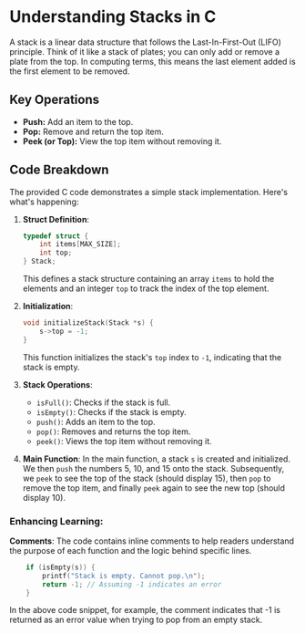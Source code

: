 # Understanding Stacks in C

A stack is a linear data structure that follows the Last-In-First-Out (LIFO) principle. Think of it like a stack of plates; you can only add or remove a plate from the top. In computing terms, this means the last element added is the first element to be removed.

## Key Operations

- **Push:** Add an item to the top.
- **Pop:** Remove and return the top item.
- **Peek (or Top):** View the top item without removing it.

## Code Breakdown

The provided C code demonstrates a simple stack implementation. Here's what's happening:

1. **Struct Definition**:
    ```c
    typedef struct {
        int items[MAX_SIZE];
        int top;
    } Stack;
    ```
    This defines a stack structure containing an array `items` to hold the elements and an integer `top` to track the index of the top element.

2. **Initialization**:
    ```c
    void initializeStack(Stack *s) {
        s->top = -1;
    }
    ```
    This function initializes the stack's `top` index to `-1`, indicating that the stack is empty.

3. **Stack Operations**:
    - `isFull()`: Checks if the stack is full.
    - `isEmpty()`: Checks if the stack is empty.
    - `push()`: Adds an item to the top.
    - `pop()`: Removes and returns the top item.
    - `peek()`: Views the top item without removing it.

4. **Main Function**:
    In the main function, a stack `s` is created and initialized. We then `push` the numbers 5, 10, and 15 onto the stack. Subsequently, we `peek` to see the top of the stack (should display 15), then `pop` to remove the top item, and finally `peek` again to see the new top (should display 10).

### Enhancing Learning:

**Comments**: The code contains inline comments to help readers understand the purpose of each function and the logic behind specific lines.

```c
    if (isEmpty(s)) {
        printf("Stack is empty. Cannot pop.\n");
        return -1; // Assuming -1 indicates an error
    }
```
In the above code snippet, for example, the comment indicates that -1 is returned as an error value when trying to pop from an empty stack.
